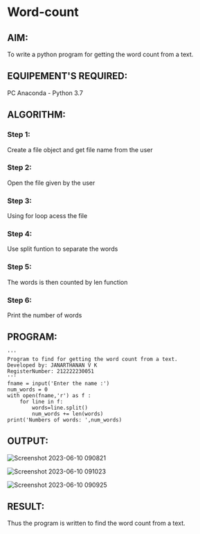 # Word-count
## AIM:
To write a python program for getting the word count from a text.
## EQUIPEMENT'S REQUIRED: 
PC
Anaconda - Python 3.7
## ALGORITHM: 
### Step 1:
Create a file object and get file name from the user

### Step 2:
Open the file given by the user

### Step 3:
Using for loop acess the file

### Step 4:
Use split funtion to separate the words

### Step 5:
The words is then counted by len function

### Step 6:
Print the number of words

## PROGRAM:
```
'''
Program to find for getting the word count from a text.
Developed by: JANARTHANAN V K
RegisterNumber: 212222230051
'''
fname = input('Enter the name :')
num_words = 0
with open(fname,'r') as f :
    for line in f:
        words=line.split()
        num_words += len(words)
print('Numbers of words: ',num_words)

```
## OUTPUT:
![Screenshot 2023-06-10 090821](https://github.com/Janarthanan2/Word-count/assets/119393515/a883f240-6a16-4756-8cef-be1392760744)

![Screenshot 2023-06-10 091023](https://github.com/Janarthanan2/Word-count/assets/119393515/6176295d-ccb5-4253-a663-322d8a4a3dcf)

![Screenshot 2023-06-10 090925](https://github.com/Janarthanan2/Word-count/assets/119393515/f7f5ea6c-a317-4dd5-9916-53bb68e71ac3)


## RESULT:
Thus the program is written to find the word count from a text.
